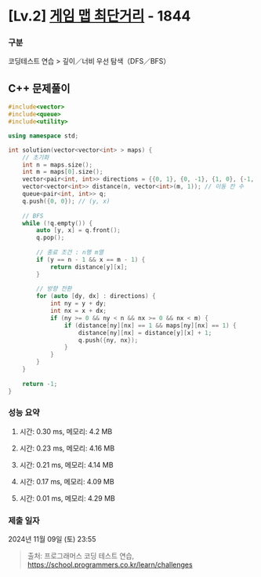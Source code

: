 # [Lv.2] [게임 맵 최단거리](https://school.programmers.co.kr/learn/courses/30/lessons/1844?language=cpp) - 1844 

### 구분

코딩테스트 연습 > 깊이／너비 우선 탐색（DFS／BFS）

## C++ 문제풀이

```cpp
#include<vector>
#include<queue>
#include<utility>

using namespace std;

int solution(vector<vector<int> > maps) {
    // 초기화
    int n = maps.size();
    int m = maps[0].size();
    vector<pair<int, int>> directions = {{0, 1}, {0, -1}, {1, 0}, {-1, 0}}; // 동서남북
    vector<vector<int>> distance(n, vector<int>(m, 1)); // 이동 칸 수
    queue<pair<int, int>> q;
    q.push({0, 0}); // (y, x)
    
    // BFS
    while (!q.empty()) {
        auto [y, x] = q.front();
        q.pop();
        
        // 종료 조건 : n행 m열
        if (y == n - 1 && x == m - 1) {
            return distance[y][x];
        }
        
        // 방향 전환
        for (auto [dy, dx] : directions) {
            int ny = y + dy;
            int nx = x + dx;
            if (ny >= 0 && ny < n && nx >= 0 && nx < m) {
                if (distance[ny][nx] == 1 && maps[ny][nx] == 1) {
                    distance[ny][nx] = distance[y][x] + 1;
                    q.push({ny, nx});
                }
            }
        }
    }
    
    return -1;
} 
```

### 성능 요약

1. 시간: 0.30 ms, 메모리: 4.2 MB

2. 시간: 0.23 ms, 메모리: 4.16 MB
3. 시간: 0.21 ms, 메모리: 4.14 MB
4. 시간: 0.17 ms, 메모리: 4.09 MB
5. 시간: 0.01 ms, 메모리: 4.29 MB

### 제출 일자

2024년 11월 09일 (토) 23:55

> 출처: 프로그래머스 코딩 테스트 연습, https://school.programmers.co.kr/learn/challenges